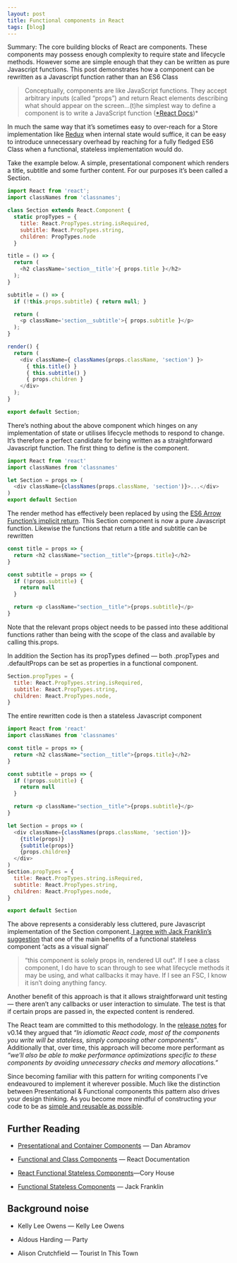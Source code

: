 ```yaml
---
layout: post
title: Functional components in React
tags: [blog]
---
```


Summary: The core building blocks of React are components. These components may possess enough complexity to require state and lifecycle methods. However some are simple enough that they can be written as pure Javascript functions. This post demonstrates how a component can be rewritten as a Javascript function rather than an ES6 Class

> Conceptually, components are like JavaScript functions. They accept arbitrary inputs (called “props”) and return React elements describing what should appear on the screen...(t)he simplest way to define a component is to write a JavaScript function ([\*React Docs](https://facebook.github.io/react/docs/components-and-props.html))\*

In much the same way that it’s sometimes easy to over-reach for a Store implementation like [Redux](http://redux.js.org/docs/introduction/) when internal state would suffice, it can be easy to introduce unnecessary overhead by reaching for a fully fledged ES6 Class when a functional, stateless implementation would do.

Take the example below. A simple, presentational component which renders a title, subtitle and some further content. For our purposes it’s been called a Section.

```javascript
import React from 'react';
import classNames from 'classnames';

class Section extends React.Component {
  static propTypes = {
    title: React.PropTypes.string.isRequired,
    subtitle: React.PropTypes.string,
    children: PropTypes.node
  }

title = () => {
  return (
    <h2 className='section__title'>{ props.title }</h2>
  );
}

subtitle = () => {
  if (!this.props.subtitle) { return null; }

  return (
    <p className='section__subtitle'>{ props.subtitle }</p>
  );
}

render() {
  return (
    <div className={ classNames(props.className, 'section') }>
      { this.title() }
      { this.subtitle() }
      { props.children }
    </div>
  );
}

export default Section;
```

There’s nothing about the above component which hinges on any implementation of state or utilises lifecycle methods to respond to change. It’s therefore a perfect candidate for being written as a straightforward Javascript function. The first thing to define is the component.

```javascript
import React from 'react'
import classNames from 'classnames'

let Section = props => (
  <div className={classNames(props.className, 'section')}>...</div>
)
export default Section
```

The render method has effectively been replaced by using the [ES6 Arrow Function’s implicit return](https://developer.mozilla.org/en/docs/Web/JavaScript/Reference/Functions/Arrow_functions). This Section component is now a pure Javascript function. Likewise the functions that return a title and subtitle can be rewritten

```javascript
const title = props => {
  return <h2 className="section__title">{props.title}</h2>
}

const subtitle = props => {
  if (!props.subtitle) {
    return null
  }

  return <p className="section__title">{props.subtitle}</p>
}
```

Note that the relevant props object needs to be passed into these additional functions rather than being with the scope of the class and available by calling this.props.

In addition the Section has its propTypes defined — both .propTypes and .defaultProps can be set as properties in a functional component.

```javascript
Section.propTypes = {
  title: React.PropTypes.string.isRequired,
  subtitle: React.PropTypes.string,
  children: React.PropTypes.node,
}
```

The entire rewritten code is then a stateless Javascript component

```javascript
import React from 'react'
import classNames from 'classnames'

const title = props => {
  return <h2 className="section__title">{props.title}</h2>
}

const subtitle = props => {
  if (!props.subtitle) {
    return null
  }

  return <p className="section__title">{props.subtitle}</p>
}

let Section = props => (
  <div className={classNames(props.className, 'section')}>
    {title(props)}
    {subtitle(props)}
    {props.children}
  </div>
)
Section.propTypes = {
  title: React.PropTypes.string.isRequired,
  subtitle: React.PropTypes.string,
  children: React.PropTypes.node,
}

export default Section
```

The above represents a considerably less cluttered, pure Javascript implementation of the Section component.[ I agree with Jack Franklin’s suggestion](http://javascriptplayground.com/blog/2017/03/functional-stateless-components-react/) that one of the main benefits of a functional stateless component ‘acts as a visual signal’

> “this component is solely props in, rendered UI out”. If I see a class component, I do have to scan through to see what lifecycle methods it may be using, and what callbacks it may have. If I see an FSC, I know it isn’t doing anything fancy.

Another benefit of this approach is that it allows straightforward unit testing — there aren’t any callbacks or user interaction to simulate. The test is that if certain props are passed in, the expected content is rendered.

The React team are committed to this methodology. In the [release notes](https://facebook.github.io/react/blog/2015/10/07/react-v0.14.html#stateless-functional-components) for v0.14 they argued that _“In idiomatic React code, most of the components you write will be stateless, simply composing other components”_. Additionally that, over time, this approach will become more performant as _“we’ll also be able to make performance optimizations specific to these components by avoiding unnecessary checks and memory allocations.”_

Since becoming familiar with this pattern for writing components I’ve endeavoured to implement it wherever possible. Much like the distinction between Presentational & Functional components this pattern also drives your design thinking. As you become more mindful of constructing your code to be as [simple and reusable as possible](https://facebook.github.io/react/docs/thinking-in-react.html).

## Further Reading

- [Presentational and Container Components](https://medium.com/@dan_abramov/smart-and-dumb-components-7ca2f9a7c7d0) — Dan Abramov

- [Functional and Class Components](https://facebook.github.io/react/docs/components-and-props.html#functional-and-class-components) — React Documentation

- [React Functional Stateless Components](https://hackernoon.com/react-stateless-functional-components-nine-wins-you-might-have-overlooked-997b0d933dbc)—Cory House

- [Functional Stateless Components](http://javascriptplayground.com/blog/2017/03/functional-stateless-components-react/) — Jack Franklin

## Background noise

- Kelly Lee Owens — Kelly Lee Owens

- Aldous Harding — Party

- Alison Crutchfield — Tourist In This Town
